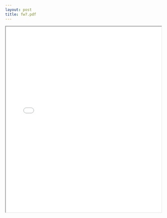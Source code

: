 ```yaml
---
layout: post
title: fw7.pdf
---
```


<div class="pdf-container">
<iframe src="/ea/assets/pdfs/fw7.pdf" height="600" width="100%" allowFullScreen="true"></iframe>
</div>

